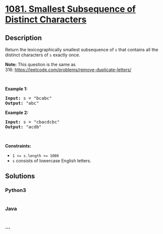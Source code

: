 # [1081. Smallest Subsequence of Distinct Characters](https://leetcode.com/problems/smallest-subsequence-of-distinct-characters)



## Description

<p>Return the lexicographically smallest subsequence of <code>s</code> that contains all the distinct characters of <code>s</code> exactly once.</p>

<p><strong>Note:</strong> This question is the same as 316:&nbsp;<a href="https://leetcode.com/problems/remove-duplicate-letters/" target="_blank">https://leetcode.com/problems/remove-duplicate-letters/</a></p>

<p>&nbsp;</p>
<p><strong>Example 1:</strong></p>

<pre>
<strong>Input:</strong> s = &quot;bcabc&quot;
<strong>Output:</strong> &quot;abc&quot;
</pre>

<p><strong>Example 2:</strong></p>

<pre>
<strong>Input:</strong> s = &quot;cbacdcbc&quot;
<strong>Output:</strong> &quot;acdb&quot;
</pre>

<p>&nbsp;</p>
<p><strong>Constraints:</strong></p>

<ul>
	<li><code>1 &lt;= s.length &lt;= 1000</code></li>
	<li><code>s</code> consists of lowercase English letters.</li>
</ul>


## Solutions

<!-- tabs:start -->

### **Python3**

```python

```

### **Java**

```java

```

### **...**

```

```

<!-- tabs:end -->
